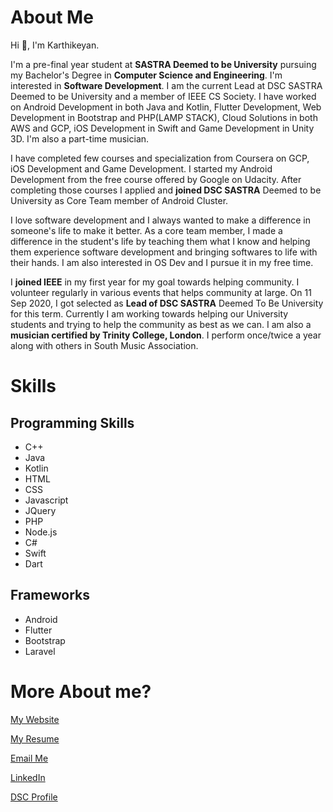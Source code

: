 # About Me

Hi 👋, I'm Karthikeyan.

I'm a pre-final year student at **SASTRA Deemed to be University** pursuing my Bachelor's Degree in **Computer Science and Engineering**. I'm interested in **Software Development**. I am the current Lead at DSC SASTRA Deemed to be University and a member of IEEE CS Society. I have worked on Android Development in both Java and Kotlin, Flutter Development, Web Development in Bootstrap and PHP(LAMP STACK), Cloud Solutions in both AWS and GCP, iOS Development in Swift and Game Development in Unity 3D. I'm also a part-time musician.

I have completed few courses and specialization from Coursera on GCP, iOS Development and Game Development. I started my Android Development from the free course offered by Google on Udacity. After completing those courses I applied and **joined DSC SASTRA** Deemed to be University as Core Team member of Android Cluster.

I love software development and I always wanted to make a difference in someone's life to make it better. As a core team member, I made a difference in the student's life by teaching them what I know and helping them experience software development and bringing softwares to life with their hands. I am also interested in OS Dev and I pursue it in my free time.

I **joined IEEE** in my first year for my goal towards helping community. I volunteer regularly in various events that helps community at large. On 11 Sep 2020, I got selected as **Lead of DSC SASTRA** Deemed To Be University for this term. Currently I am working towards helping our University students and trying to help the community as best as we can. I am also a **musician certified by Trinity College, London**. I perform once/twice a year along with others in South Music Association.

# Skills

## Programming Skills
- C++
- Java
- Kotlin
- HTML
- CSS
- Javascript
- JQuery
- PHP
- Node.js
- C#
- Swift
- Dart

## Frameworks
- Android
- Flutter
- Bootstrap
- Laravel

# More About me?
[My Website](https://karthikeyan2000.github.io/index.html)

[My Resume](https://github.com/karthikeyan2000/karthikeyan2000/tree/main)

[Email Me](mailto:karthikeyan.k2000@gmail.com)

[LinkedIn](https://www.linkedin.com/in/karthikeyank2000/)

[DSC Profile](https://dsc.community.dev/u/mcfcru/)

